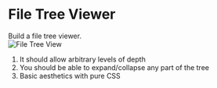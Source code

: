 # File Tree Viewer

Build a file tree viewer.  
![File Tree View](https://i.ibb.co/ftvw6d1/Whats-App-Image-2023-10-12-at-18-30-38.jpg)

1.  It should allow arbitrary levels of depth
2.  You should be able to expand/collapse any part of the tree
3.  Basic aesthetics with pure CSS
